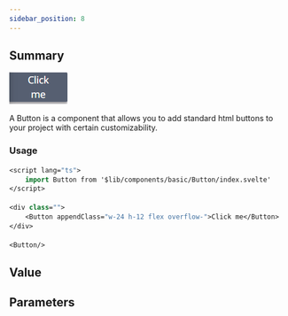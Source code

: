 ```yaml
---
sidebar_position: 8
---
```


## Summary

![](./assets/button.png)

A Button is a component that allows you to add standard html buttons to your project with certain customizability.

### Usage

```sv title="MyPage/+page.svelte"
<script lang="ts">
    import Button from '$lib/components/basic/Button/index.svelte'
</script>

<div class="">
    <Button appendClass="w-24 h-12 flex overflow-">Click me</Button>
</div>

<Button/>
```

## Value

## Parameters
